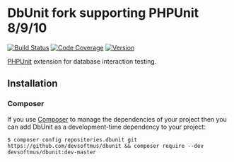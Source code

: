 # DbUnit fork supporting PHPUnit 8/9/10

[![Build Status](https://img.shields.io/github/actions/workflow/status/misantron/dbunit/build.yml?style=flat-square)](https://github.com/misantron/dbunit/actions)
[![Code Coverage](https://img.shields.io/codecov/c/gh/misantron/dbunit.svg?style=flat-square)](https://app.codecov.io/gh/misantron/dbunit)
[![Version](https://img.shields.io/packagist/v/misantron/dbunit.svg?style=flat-square)](https://packagist.org/packages/misantron/dbunit)

[PHPUnit](https://phpunit.de/) extension for database interaction testing.

## Installation

### Composer

If you use [Composer](https://getcomposer.org/) to manage the dependencies of your project then you can add DbUnit as a development-time dependency to your project:

```
$ composer config repositories.dbunit git https://github.com/devsoftmus/dbunit && composer require --dev devsoftmus/dbunit:dev-master
```

